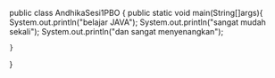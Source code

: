 public class AndhikaSesi1PBO {
    public static void main(String[]args){
        System.out.println("belajar JAVA");
        System.out.println("sangat mudah sekali");
        System.out.println("dan sangat menyenangkan");
        
    }
}
